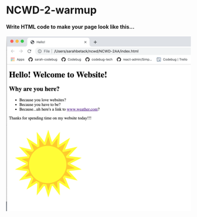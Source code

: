 # NCWD-2-warmup

#### Write HTML code to make your page look like this...

![html](day-2-warmup.png)
